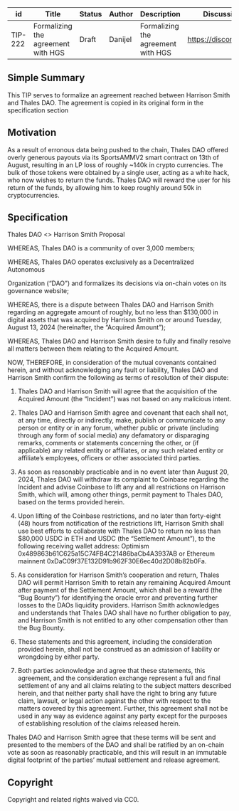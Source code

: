 
| id      | Title | Status | Author | Description | Discussions to | Created |
| ----------- | ----------- | ----------- | ----------- | ----------- | ----------- | ----------- |
| TIP-222 | Formalizing the agreement with HGS | Draft | Danijel |  Formalizing the agreement with HGS | https://discord.gg/thales | 2024-08-17

## Simple Summary
This TIP serves to formalize an agreement reached between Harrison Smith and Thales DAO.
The agreement is copied in its original form in the specification section 

## Motivation
As a result of erronous data being pushed to the chain, Thales DAO offered overly generous payouts via its SportsAMMV2 smart contract on 13th of August, resulting in an LP loss of roughly ~140k in crypto currencies. 
The bulk of those tokens were obtained by a single user, acting as a white hack, who now wishes to return the funds. 
Thales DAO will reward the user for his return of the funds, by allowing him to keep roughly around 50k in cryptocurrencies. 
 
## Specification
Thales DAO <> Harrison Smith Proposal

WHEREAS, Thales DAO is a community of over 3,000 members;  

WHEREAS, Thales DAO operates exclusively as a Decentralized Autonomous  
  
Organization (“DAO”) and formalizes its decisions via on-chain votes on its governance
website;  

WHEREAS, there is a dispute between Thales DAO and Harrison Smith regarding
an aggregate amount of roughly, but no less than $130,000 in digital assets that was
acquired by Harrison Smith on or around Tuesday, August 13, 2024 (hereinafter, the
“Acquired Amount”);  

WHEREAS, Thales DAO and Harrison Smith desire to fully and finally resolve all
matters between them relating to the Acquired Amount.  

NOW, THEREFORE, in consideration of the mutual covenants contained herein, and
without acknowledging any fault or liability, Thales DAO and Harrison Smith confirm the
following as terms of resolution of their dispute:  

1. Thales DAO and Harrison Smith will agree that the acquisition of the Acquired
Amount (the “Incident”) was not based on any malicious intent.  

2. Thales DAO and Harrison Smith agree and covenant that each shall not, at any time,
directly or indirectly, make, publish or communicate to any person or entity or in any forum,
whether public or private (including through any form of social media) any defamatory or
disparaging remarks, comments or statements concerning the other, or (if applicable) any
related entity or affiliates, or any such related entity or affiliate’s employees, officers or other
associated third parties.  

3. As soon as reasonably practicable and in no event later than August 20, 2024,
Thales DAO will withdraw its complaint to Coinbase regarding the Incident and advise
Coinbase to lift any and all restrictions on Harrison Smith, which will, among other things,
permit payment to Thales DAO, based on the terms provided herein.  

4. Upon lifting of the Coinbase restrictions, and no later than forty-eight (48) hours from
notification of the restrictions lift, Harrison Smith shall use best efforts to collaborate with
Thales DAO to return no less than $80,000 USDC in ETH and USDC (the “Settlement
Amount”), to the following receiving wallet address: Optimism 0x489863b61C625a15C74FB4C21486baCb4A3937AB or Ethereum mainnent 0xDaC09f37E132D91b962F30E6ec40d2D08b82b0Fa.

5. As consideration for Harrison Smith’s cooperation and return, Thales DAO will permit
Harrison Smith to retain any remaining Acquired Amount after payment of the Settlement
Amount, which shall be a reward (the “Bug Bounty”) for identifying the oracle error and
preventing further losses to the DAOs liquidity providers. Harrison Smith acknowledges and
understands that Thales DAO shall have no further obligation to pay, and Harrison Smith is
not entitled to any other compensation other than the Bug Bounty.  

6. These statements and this agreement, including the consideration provided herein,
shall not be construed as an admission of liability or wrongdoing by either party.  

7. Both parties acknowledge and agree that these statements, this agreement, and the
consideration exchange represent a full and final settlement of any and all claims relating to
the subject matters described herein, and that neither party shall have the right to bring any
future claim, lawsuit, or legal action against the other with respect to the matters covered by
this agreement. Further, this agreement shall not be used in any way as evidence against
any party except for the purposes of establishing resolution of the claims released herein.  

Thales DAO and Harrison Smith agree that these terms will be sent and presented to the
members of the DAO and shall be ratified by an on-chain vote as soon as reasonably
practicable, and this will result in an immutable digital footprint of the parties’ mutual
settlement and release agreement.
## Copyright
 
Copyright and related rights waived via CC0.

